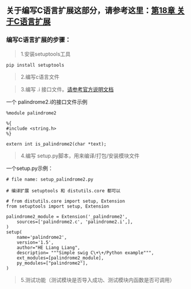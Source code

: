 ## 关于编写C语言扩展这部分，请参考这里：[第18章 关于C语言扩展](https://github.com/liangzai90/Liang_python_begin20191105/blob/master/chap18-%E7%A8%8B%E5%BA%8F%E6%89%93%E5%8C%85/chap18.2-%E7%BC%96%E8%AF%91%E6%89%A9%E5%B1%95.md)


### 编写C语言扩展的步骤：

> 1.安装setuptools工具
```
pip install setuptools
```

> 2.编写c语言文件

> 3.编写 .i 接口文件。[请参考官方说明文档](http://www.swig.org/Doc4.0/SWIGDocumentation.html#SWIG_nn9)

一个 palindrome2.i的接口文件示例
```
%module palindrome2

%{
#include <string.h>
%}

extern int is_palindrome2(char *text);
```


> 4.编写 setup.py脚本，用来编译/打包/安装模块文件

一个setup.py示例：
```
# file name: setup_palindrome2.py

# 编译扩展 setuptools 和 distutils.core 都可以

# from distutils.core import setup, Extension
from setuptools import setup, Extension

palindrome2_module = Extension('_palindrome2',
    sources=['palindrome2.c', 'palindrome2.i',],
)
setup(
    name='palindrome2',
    version='1.5',
    author="HE Liang Liang",
    description= """Simple swig C\+\+/Python example""",
    ext_modules=[palindrome2_module],
    py_modules=["palindrome2"],
)
```

> 5.测试功能（测试模块是否导入成功、测试模块内函数是否可调用）



